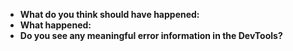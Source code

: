 - **What do you think should have happened:**
- **What happened:**
- **Do you see any meaningful error information in the DevTools?** 
